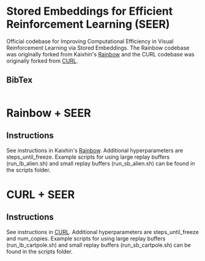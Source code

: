 # Stored Embeddings for Efficient Reinforcement Learning (SEER)

Official codebase for Improving Computational Efficiency in Visual Reinforcement Learning via Stored Embeddings. The Rainbow codebase was originally forked from Kaixhin's [Rainbow](https://github.com/Kaixhin/Rainbow) and the CURL codebase was originally forked from [CURL](https://github.com/MishaLaskin/curl).

## BibTex

```
```

# Rainbow + SEER

## Instructions
See instructions in Kaixhin's [Rainbow](https://github.com/Kaixhin/Rainbow). Additional hyperparameters are steps_until_freeze. Example scripts for using large replay buffers (run_lb_alien.sh) and small replay buffers (run_sb_alien.sh) can be found in the scripts folder.

# CURL + SEER

## Instructions
See instructions in [CURL](https://github.com/MishaLaskin/curl). Additional hyperparameters are steps_until_freeze and num_copies. Example scripts for using large replay buffers (run_lb_cartpole.sh) and small replay buffers (run_sb_cartpole.sh) can be found in the scripts folder.
